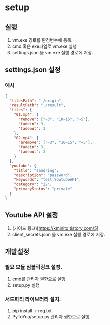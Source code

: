 # setup

## 실행

1. vm.exe 경로를 환경변수에 등록.
2. cmd 혹은 exe파일로 vm.exe 실행
3. settings.json 을 vm.exe 실행 경로에 저장.

## settings.json 설정

### 예시

```json
{
  "filesPath": "./origin",
  "resultPath": "./result",
  "files": {
    "01.mp4": {
      "remove": ["~3", "10~15", "~5"],
      "fadein": 3,
      "fadeout": 3
    },
    "02.mp4": {
      "aremove": ["~3", "10~15", "~5"],
      "fadein": 3,
      "fadeout": 3
    }
  },
  "youtube": {
    "title": "sandring",
    "description": "password",
    "keywords": "test,YoutubeAPI",
    "category": "22",
    "privacyStatus": "private"
  }
}
```

## Youtube API 설정

1. (가이드 링크)[https://kminito.tistory.com/5]
2. client_secrets.json 을 vm.exe 실행 경로에 저장.

## 개발설정

### 필요 모듈 심볼릭링크 설정.

1. cmd를 관리자 권한으로 실행
1. setup.py 실행

### 서드파티 라이브러리 설치.

1. pip install -r req.txt
2. PyToYou/setup.py 관리자 권한으로 실행.
